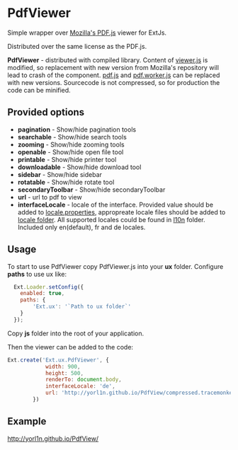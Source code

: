 # PdfViewer
Simple wrapper over [Mozilla's PDF.js](https://github.com/mozilla/pdf.js/) viewer for ExtJs.

Distributed over the same license as the PDF.js.

**PdfViewer** - distributed with compiled library. Content of [viewer.js](https://github.com/yorl1n/PdfView/blob/master/js/pdfjs/viewer.js) is modified, so replacement with new version from Mozilla's repository will lead to crash of the component. [pdf.js](https://github.com/yorl1n/PdfView/blob/master/js/pdfjs/pdf.js) and [pdf.worker.js](https://github.com/yorl1n/PdfView/blob/master/js/pdfjs/pdf.worker.js) can be replaced with new versions. Sourcecode is not compressed, so for production the code can be minified.

Provided options
----------------
- **pagination** - Show/hide pagination tools
- **searchable** - Show/hide search tools
- **zooming** - Show/hide zooming tools
- **openable** - Show/hide open file tool
- **printable** - Show/hide printer tool
- **downloadable** - Show/hide download tool
- **sidebar** - Show/hide sidebar
- **rotatable** - Show/hide rotate tool
- **secondaryToolbar** - Show/hide secondaryToolbar
- **url** - url to pdf to view
- **interfaceLocale** - locale of the interface. Provided value should be added to [locale.properties](https://github.com/yorl1n/PdfView/blob/master/js/pdfjs/locale/locale.properties), appropreate locale files should be added to [locale folder](https://github.com/yorl1n/PdfView/tree/master/js/pdfjs/locale). All supported locales could be found in [l10n](https://github.com/mozilla/pdf.js/tree/master/l10n) folder. Included only en(default), fr and de locales.

Usage
------
To start to use PdfViewer copy PdfViewer.js into your **ux** folder. Configure **paths** to use ux like:

```javascript
  Ext.Loader.setConfig({
    enabled: true,
    paths: {
        'Ext.ux': '`Path to ux folder`'
    }
  });
```

Copy **js** folder into the root of your application.

Then the viewer can be added to the code:
```javascript
Ext.create('Ext.ux.PdfViewer', {
            width: 900,
            height: 500,
            renderTo: document.body,
            interfaceLocale: 'de',
            url: 'http://yorl1n.github.io/PdfView/compressed.tracemonkey-pldi-09.pdf'
        })
```

Example
--------

http://yorl1n.github.io/PdfView/
